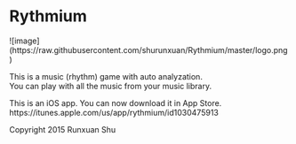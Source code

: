 # Rythmium
<p>
![image](https://raw.githubusercontent.com/shurunxuan/Rythmium/master/logo.png)
<p/>
<p>
This is a music (rhythm) game with auto analyzation.<br />
You can play with all the music from your music library.
<p/>
<p>
This is an iOS app. You can now download it in App Store.<br />
https://itunes.apple.com/us/app/rythmium/id1030475913
<p/>
<p>
Copyright 2015 Runxuan Shu
<p/>
